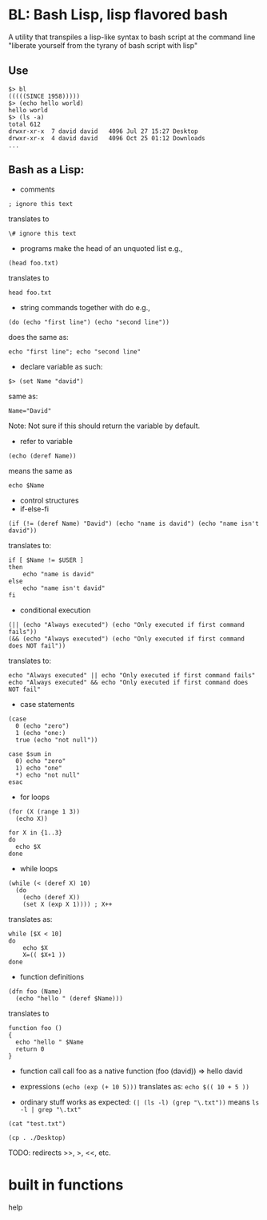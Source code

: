 # BL: Bash Lisp, lisp flavored bash
A utility that transpiles a lisp-like syntax to bash script at the command line
"liberate yourself from the tyrany of bash script with lisp"

## Use
```
$> bl
(((((SINCE 1958)))))
$> (echo hello world)
hello world
$> (ls -a)
total 612
drwxr-xr-x  7 david david   4096 Jul 27 15:27 Desktop
drwxr-xr-x  4 david david   4096 Oct 25 01:12 Downloads
...
```

## Bash as a Lisp:

- comments
```
; ignore this text
```
translates to
```
\# ignore this text
```

- programs make the head of an unquoted list
e.g., 
```
(head foo.txt)
```
translates to
```
head foo.txt
```
- string commands together with do
e.g., 
```
(do (echo "first line") (echo "second line"))
```
does the same as:
```
echo "first line"; echo "second line"
```

- declare variable as such:
```
$> (set Name "david")
```
same as:
```
Name="David"
```
Note: Not sure if this should return the variable by default.

- refer to variable
```
(echo (deref Name))
```
means the same as
```
echo $Name
````
- control structures
- if-else-fi
```
(if (!= (deref Name) "David") (echo "name is david") (echo "name isn't david"))
```
translates to: 
```
if [ $Name != $USER ]
then
    echo "name is david"
else
    echo "name isn't david"
fi
```
- conditional execution
```
(|| (echo "Always executed") (echo "Only executed if first command fails"))
(&& (echo "Always executed") (echo "Only executed if first command does NOT fail"))
```
translates to:
```
echo "Always executed" || echo "Only executed if first command fails"
echo "Always executed" && echo "Only executed if first command does NOT fail"
```
- case statements
```
(case
  0 (echo "zero")
  1 (echo "one:)
  true (echo "not null"))
```
```
case $sum in
  0) echo "zero"
  1) echo "one"
  *) echo "not null"
esac
```

- for loops
```
(for (X (range 1 3))
  (echo X))
```

```
for X in {1..3}
do
  echo $X
done
```
- while loops
```
(while (< (deref X) 10)
  (do
    (echo (deref X))
    (set X (exp X 1)))) ; X++
```
translates as:
```
while [$X < 10]
do
    echo $X
    X=(( $X+1 ))
done
```
- function definitions
```
(dfn foo (Name)
  (echo "hello " (deref $Name)))
```
translates to
```
function foo ()
{
  echo "hello " $Name
  return 0
}
```

- function call
call foo as a native function
(foo (david)) => hello david

- expressions
``` (echo (exp (+ 10 5))) ```
translates as:
``` echo $(( 10 + 5 )) ```

- ordinary stuff works as expected:
``` (| (ls -l) (grep "\.txt")) ```
means
``` ls -l | grep "\.txt" ```

``` (cat "test.txt") ```

``` (cp . ./Desktop) ```

TODO:
redirects >>, >, <<, etc.

# built in functions
help

